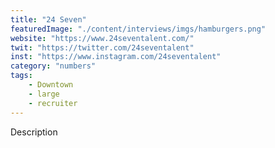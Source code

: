 ```yaml
---
title: "24 Seven"
featuredImage: "./content/interviews/imgs/hamburgers.png"
website: "https://www.24seventalent.com/"
twit: "https://twitter.com/24seventalent"
inst: "https://www.instagram.com/24seventalent"
category: "numbers"
tags:
    - Downtown
    - large
    - recruiter
---
```


Description
